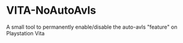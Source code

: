 # VITA-NoAutoAvls
A small tool to permanently enable/disable the auto-avls "feature" on Playstation Vita
